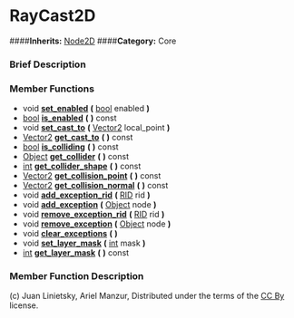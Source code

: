 #  RayCast2D  
####**Inherits:** [Node2D](class_node2d)
####**Category:** Core

###  Brief Description  


###  Member Functions 
  * void  **[set&#95;enabled](#set_enabled)**  **(** [bool](class_bool) enabled  **)**
  * [bool](class_bool)  **[is&#95;enabled](#is_enabled)**  **(** **)** const
  * void  **[set&#95;cast&#95;to](#set_cast_to)**  **(** [Vector2](class_vector2) local_point  **)**
  * [Vector2](class_vector2)  **[get&#95;cast&#95;to](#get_cast_to)**  **(** **)** const
  * [bool](class_bool)  **[is&#95;colliding](#is_colliding)**  **(** **)** const
  * [Object](class_object)  **[get&#95;collider](#get_collider)**  **(** **)** const
  * [int](class_int)  **[get&#95;collider&#95;shape](#get_collider_shape)**  **(** **)** const
  * [Vector2](class_vector2)  **[get&#95;collision&#95;point](#get_collision_point)**  **(** **)** const
  * [Vector2](class_vector2)  **[get&#95;collision&#95;normal](#get_collision_normal)**  **(** **)** const
  * void  **[add&#95;exception&#95;rid](#add_exception_rid)**  **(** [RID](class_rid) rid  **)**
  * void  **[add&#95;exception](#add_exception)**  **(** [Object](class_object) node  **)**
  * void  **[remove&#95;exception&#95;rid](#remove_exception_rid)**  **(** [RID](class_rid) rid  **)**
  * void  **[remove&#95;exception](#remove_exception)**  **(** [Object](class_object) node  **)**
  * void  **[clear&#95;exceptions](#clear_exceptions)**  **(** **)**
  * void  **[set&#95;layer&#95;mask](#set_layer_mask)**  **(** [int](class_int) mask  **)**
  * [int](class_int)  **[get&#95;layer&#95;mask](#get_layer_mask)**  **(** **)** const

###  Member Function Description  


(c) Juan Linietsky, Ariel Manzur, Distributed under the terms of the [CC By](https://creativecommons.org/licenses/by/3.0/legalcode) license.
